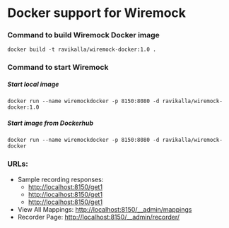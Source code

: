 # Docker support for Wiremock

### Command to build Wiremock Docker image
`docker build -t ravikalla/wiremock-docker:1.0 .`

### Command to start Wiremock

##### Start local image
`docker run --name wiremockdocker -p 8150:8080 -d ravikalla/wiremock-docker:1.0`

##### Start image from Dockerhub
`docker run --name wiremockdocker -p 8150:8080 -d ravikalla/wiremock-docker`

### URLs:
 * Sample recording responses:
   * [http://localhost:8150/get1](http://localhost:8150/get1)
   * [http://localhost:8150/get1](http://localhost:8150/get2)
   * [http://localhost:8150/get1](http://localhost:8150/get3)
 * View All Mappings: [http://localhost:8150/__admin/mappings](http://localhost:8150/__admin/mappings)
 * Recorder Page: [http://localhost:8150/__admin/recorder/](http://localhost:8150/__admin/recorder/)